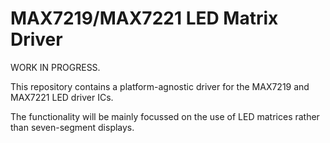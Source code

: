 # MAX7219/MAX7221 LED Matrix Driver

WORK IN PROGRESS.

This repository contains a platform-agnostic driver for the MAX7219 and MAX7221 LED driver ICs.

The functionality will be mainly focussed on the use of LED matrices rather than seven-segment displays.
